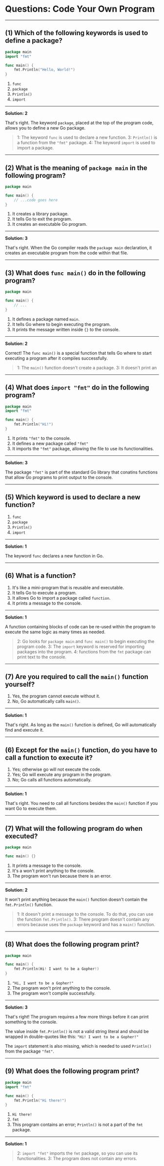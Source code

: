 # Questions: Code Your Own Program

---

## (1) Which of the following keywords is used to define a package?

```go
package main
import "fmt"

func main() {
    fmt.Println("Hello, World!")
}
```

1. `func`
2. `package`
3. `Println()`
4. `import`

---

**Solution: 2**

That's right. The keyword `package`, placed at the top of the program code, allows you to define a new Go package.

> 1: The keyword `func` is used to declare a new function.
> 3: `Println()` is a function from the `"fmt"` package.
> 4: The keyword `import` is used to import a package.

---

## (2) What is the meaning of `package main` in the following program?

```go
package main

func main() {
    // ...code goes here
}
```

1. It creates a library package.
2. It tells Go to exit the program.
3. It creates an executable Go program.

---

**Solution: 3**

That's right. When the Go compiler reads the `package main` declaration, it creates an executable program from the code within that file.

---

## (3) What does `func main()` do in the following program?

```go
package main

func main() {
    // ...
}
```

1. It defines a package named `main`.
2. It tells Go where to begin executing the program.
3. It prints the message written inside `{}` to the console.

---

**Solution: 2**

Correct! The `func main()` is a special function that tells Go where to start executing a program after it compiles successfully.

> 1: The `main()` function doesn't create a package.
> 3: It doesn't print an

---

## (4) What does `import "fmt"` do in the following program?

```go
package main
import "fmt"

func main() {
	fmt.Println("Hi!")
}
```

1. It prints `"fmt"` to the console.
2. It defines a new package called `"fmt"`
3. It imports the `"fmt"` package, allowing the file to use its functionalities.

---

**Solution: 3**

The package `"fmt"` is part of the standard Go library that conatins functions that allow Go programs to print output to the console.

---

## (5) Which keyword is used to declare a new function?

1. `func`
2. `package`
3. `Println()`
4. `import`

---

**Solution: 1**

The keyword `func` declares a new function in Go.

---

## (6) What is a function?

1. It's like a mini-program that is reusable and executable.
2. It tells Go to execute a program.
3. It allows Go to import a package called `function`.
4. It prints a message to the console.

---

**Solution: 1**

A function containing blocks of code can be re-used within the program to execute the same logic as many times as needed.

> 2: Go looks for `package main` and `func main()` to begin executing the program code.
> 3: The `import` keyword is reserved for importing packages into the program. 
> 4: functions from the `fmt` package can print text to the console.

---

## (7) Are you required to call the `main()` function yourself?

1. Yes, the program cannot execute without it.
2. No, Go automatically calls `main()`.

---

**Solution: 1**

That's right. As long as the `main()` function is defined, Go will automatically find and execute it.

---

## (6) Except for the `main()` function, do you have to call a function to execute it?

1. Yes; otherwise go will not execute the code.
2. Yes; Go will execute any program in the program.
3. No; Go calls all functions automatically.

---

**Solution: 1**

That's right. You need to call all functions besides the `main()` function if you want Go to execute them.

---

## (7) What will the following program do when executed?

```go
package main

func main() {}
```

1. It prints a message to the console.
2. It's a won't print anything to the console.
3. The program won't run because there is an error.

---

**Solution: 2**

It won't print anything because the `main()` function doesn't contain the `fmt.Println()` function.

> 1: It doesn't print a message to the console. To do that, you can use the function `fmt.Println()`.
> 3: There program doesn't contain any errors because uses the `package` keyword and has a `main()` function.

---

## (8) What does the following program print?

```go
package main

func main() {
    fmt.Println(Hi! I want to be a Gopher!)
}
```

1. `"Hi, I want to be a Gopher!"`
2. The program won't print anything to the console.
3. The program won't compile successfully.

---

**Solution: 3**

That's right! The program requires a few more things before it can print something to the console.

The value inside `fmt.Println()` is not a valid string literal and should be wrapped in double-quotes like this: `"Hi! I want to be a Gopher!"`

The `import` statement is also missing, which is needed to used `Println()` from the package `"fmt"`.

---

## (9) What does the following program print? ##

```go
package main
import "fmt"

func main() {
	fmt.Println("Hi there!")
}
```

1. `Hi there!` 
2. `fmt` 
3. This program contains an error; `Println()` is not a part of the `fmt` package.

---

**Solution: 1**

> 2: `import "fmt"` imports the `fmt` package, so you can use its functionalities.
> 3: The program does not contain any errors.
